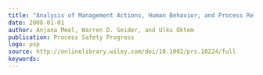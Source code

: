 ```yaml
---
title: "Analysis of Management Actions, Human Behavior, and Process Reliability in Chemical Plants. I. Impact of Management Actions"
date: 2008-01-01
author: Anjana Meel, Warren D. Seider, and Ulku Oktem
publication: Process Safety Progress
logo: psp
source: http://onlinelibrary.wiley.com/doi/10.1002/prs.10224/full
keywords:
---
```





